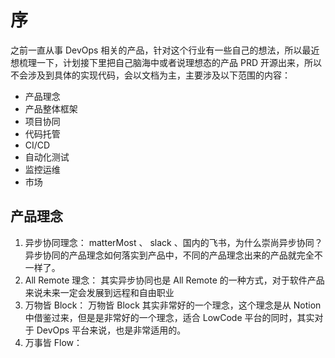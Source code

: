 # 序
之前一直从事 DevOps 相关的产品，针对这个行业有一些自己的想法，所以最近想梳理一下，计划接下里把自己脑海中或者说理想态的产品 PRD 开源出来，所以不会涉及到具体的实现代码，会以文档为主，主要涉及以下范围的内容：
* 产品理念
* 产品整体框架
* 项目协同
* 代码托管
* CI/CD
* 自动化测试
* 监控运维
* 市场

## 产品理念
1. 异步协同理念：
matterMost 、 slack 、国内的飞书，为什么崇尚异步协同？异步协同的产品理念如何落实到产品中，不同的产品理念出来的产品就完全不一样了。   
2. All Remote 理念：
其实异步协同也是 All Remote 的一种方式，对于软件产品来说未来一定会发展到远程和自由职业
3. 万物皆 Block：
万物皆 Block 其实非常好的一个理念，这个理念是从 Notion 中借鉴过来，但是是非常好的一个理念，适合 LowCode 平台的同时，其实对于 DevOps 平台来说，也是非常适用的。
4. 万事皆 Flow：
